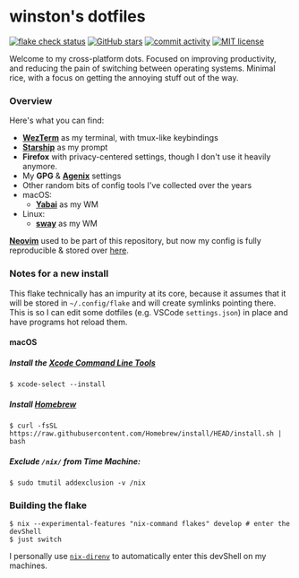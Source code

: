 # winston's dotfiles

[![flake check status](https://img.shields.io/github/actions/workflow/status/nekowinston/dotfiles/check.yml?label=flake%20check&logo=nixos&logoColor=%23fff&style=flat-square&color=f5c2e7)](https://github.com/nekowinston/dotfiles/actions/workflows/check.yml)
[![GitHub stars](https://img.shields.io/github/stars/nekowinston/dotfiles?style=flat-square&color=f5c2e7)](https://github.com/nekowinston/dotfiles/stargazers)
[![commit activity](https://img.shields.io/github/commit-activity/w/nekowinston/dotfiles?style=flat-square&label=commits&color=f5c2e7)](https://github.com/nekowinston/dotfiles/commits)
[![MIT license](https://img.shields.io/github/license/nekowinston/dotfiles?style=flat-square&color=f5c2e7)](https://github.com/nekowinston/dotfiles/blob/main/LICENSE)

Welcome to my cross-platform dots.
Focused on improving productivity, and reducing the pain of switching between operating systems.
Minimal rice, with a focus on getting the annoying stuff out of the way.

### Overview

Here's what you can find:

- **[WezTerm](https://wezfurlong.org/wezterm/)** as my terminal, with tmux-like keybindings
- **[Starship](https://starship.rs)** as my prompt
- **Firefox** with privacy-centered settings, though I don't use it heavily anymore.
- My **GPG** & **[Agenix](https://github.com/ryantm/agenix)** settings
- Other random bits of config tools I've collected over the years
- macOS:
  - **[Yabai](https://github.com/koekeishiya/yabai)** as my WM
- Linux:
  - **[sway](https://swaywm.org)** as my WM

**[Neovim](https://neovim.io)** used to be part of this repository, but now my config is fully reproducible & stored over [here](https://github.com/nekowinston/neovim.drv).

### Notes for a new install

This flake technically has an impurity at its core, because it assumes that it will be stored in `~/.config/flake` and will create symlinks pointing there.
This is so I can edit some dotfiles (e.g. VSCode `settings.json`) in place and have programs hot reload them.

#### macOS

##### Install the [Xcode Command Line Tools](https://developer.apple.com/download/all/)

```console
$ xcode-select --install
```

##### Install [Homebrew](https://brew.sh)

```console
$ curl -fsSL https://raw.githubusercontent.com/Homebrew/install/HEAD/install.sh | bash
```

##### Exclude `/nix/` from Time Machine:

```console
$ sudo tmutil addexclusion -v /nix
```


### Building the flake

```console
$ nix --experimental-features "nix-command flakes" develop # enter the devShell
$ just switch
```

I personally use [`nix-direnv`](https://github.com/nix-community/nix-direnv) to automatically enter this devShell on my machines.
